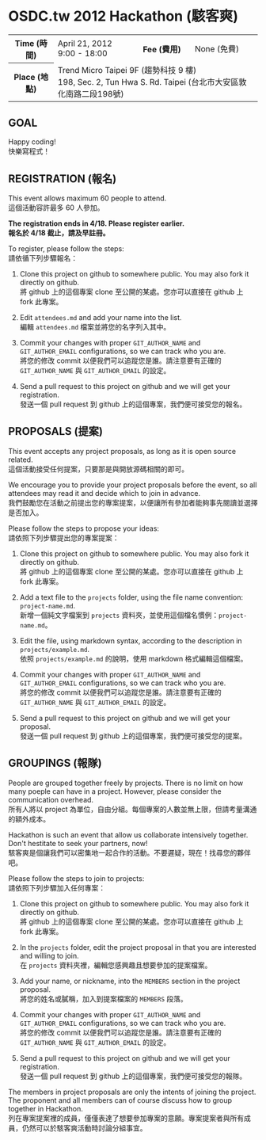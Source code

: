 OSDC.tw 2012 Hackathon (駭客爽)
===============================

<table>
<tr>
	<th>Time (時間)</th>
	<td>April 21, 2012<br>9:00 - 18:00</td>
	<th>Fee (費用)</th>
	<td>None (免費)</td>
</tr>
<tr>
	<th>Place (地點)</th>
	<td colspan="3">
		Trend Micro Taipei 9F (趨勢科技 9 樓)<br>
		198, Sec. 2, Tun Hwa S. Rd. Taipei (台北市大安區敦化南路二段198號)
	</td>
</tr>
</table>

GOAL
----

Happy coding!  
快樂寫程式！

REGISTRATION (報名)
-------------------

This event allows maximum 60 people to attend.  
這個活動容許最多 60 人參加。

**The registration ends in 4/18. Please register earlier.**  
**報名於 4/18 截止，請及早註冊。**

To register, please follow the steps:  
請依循下列步驟報名：

1. Clone this project on github to somewhere public. You may also fork it directly on github.  
   將 github 上的這個專案 clone 至公開的某處。您亦可以直接在 github 上 fork 此專案。

2. Edit `attendees.md` and add your name into the list.  
   編輯 `attendees.md` 檔案並將您的名字列入其中。

3. Commit your changes with proper `GIT_AUTHOR_NAME` and `GIT_AUTHOR_EMAIL` configurations, so we can track who you are.  
   將您的修改 commit 以便我們可以追蹤您是誰。請注意要有正確的 `GIT_AUTHOR_NAME` 與 `GIT_AUTHOR_EMAIL` 的設定。

4. Send a pull request to this project on github and we will get your registration.  
   發送一個 pull request 到 github 上的這個專案，我們便可接受您的報名。

PROPOSALS (提案)
----------------

This event accepts any project proposals, as long as it is open source related.  
這個活動接受任何提案，只要那是與開放源碼相關的即可。

We encourage you to provide your project proposals before the event, so all attendees may read it and decide which to join in advance.  
我們鼓勵您在活動之前提出您的專案提案，以便讓所有參加者能夠事先閱讀並選擇是否加入。

Please follow the steps to propose your ideas:  
請依照下列步驟提出您的專案提案：

1. Clone this project on github to somewhere public. You may also fork it directly on github.  
   將 github 上的這個專案 clone 至公開的某處。您亦可以直接在 github 上 fork 此專案。

2. Add a text file to the `projects` folder, using the file name convention: `project-name.md`.  
   新增一個純文字檔案到 `projects` 資料夾，並使用這個檔名慣例：`project-name.md`。

3. Edit the file, using markdown syntax, according to the description in `projects/example.md`.  
   依照 `projects/example.md` 的說明，使用 markdown 格式編輯這個檔案。

4. Commit your changes with proper `GIT_AUTHOR_NAME` and `GIT_AUTHOR_EMAIL` configurations, so we can track who you are.  
   將您的修改 commit 以便我們可以追蹤您是誰。請注意要有正確的 `GIT_AUTHOR_NAME` 與 `GIT_AUTHOR_EMAIL` 的設定。

5. Send a pull request to this project on github and we will get your proposal.  
   發送一個 pull request 到 github 上的這個專案，我們便可接受您的提案。

GROUPINGS (報隊)
----------------

People are grouped together freely by projects. There is no limit on how many poeple can have in a project. However, please consider the communication overhead.  
所有人將以 project 為單位，自由分組。每個專案的人數並無上限，但請考量溝通的額外成本。

Hackathon is such an event that allow us collaborate intensively together. Don't hestitate to seek your partners, now!  
駭客爽是個讓我們可以密集地一起合作的活動。不要遲疑，現在！找尋您的夥伴吧。

Please follow the steps to join to projects:  
請依照下列步驟加入任何專案：

1. Clone this project on github to somewhere public. You may also fork it directly on github.  
   將 github 上的這個專案 clone 至公開的某處。您亦可以直接在 github 上 fork 此專案。

2. In the `projects` folder, edit the project proposal in that you are interested and willing to join.  
   在 `projects` 資料夾裡，編輯您感興趣且想要參加的提案檔案。

3. Add your name, or nickname, into the `MEMBERS` section in the project proposal.  
   將您的姓名或膩稱，加入到提案檔案的 `MEMBERS` 段落。

4. Commit your changes with proper `GIT_AUTHOR_NAME` and `GIT_AUTHOR_EMAIL` configurations, so we can track who you are.  
   將您的修改 commit 以便我們可以追蹤您是誰。請注意要有正確的 `GIT_AUTHOR_NAME` 與 `GIT_AUTHOR_EMAIL` 的設定。

5. Send a pull request to this project on github and we will get your registration.  
   發送一個 pull request 到 github 上的這個專案，我們便可接受您的報隊。

The members in project proposals are only the intents of joining the project. The proponent and all members can of course discuss how to group together in Hackathon.  
列在專案提案裡的成員，僅僅表達了想要參加專案的意願。專案提案者與所有成員，仍然可以於駭客爽活動時討論分組事宜。


